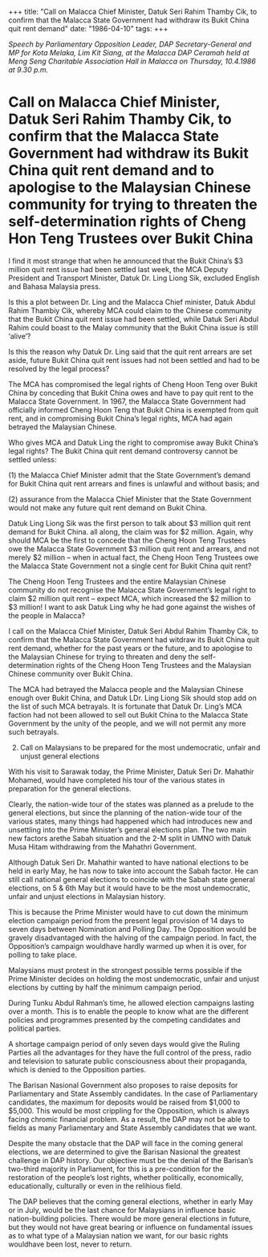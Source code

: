 +++ 
title: "Call on Malacca Chief Minister, Datuk Seri Rahim Thamby Cik, to confirm that the Malacca State Government had withdraw its Bukit China quit rent demand"
date: "1986-04-10"
tags:
+++

_Speech by Parliamentary Opposition Leader, DAP Secretary-General and MP for Kota Melaka, Lim Kit Siang, at the Malacca DAP Ceramah held at Meng Seng Charitable Association Hall in Malacca on Thursday, 10.4.1986 at 9.30 p.m._

# Call on Malacca Chief Minister, Datuk Seri Rahim Thamby Cik, to confirm that the Malacca State Government had withdraw its Bukit China quit rent demand and to apologise to the Malaysian Chinese community for trying to threaten the self-determination rights of Cheng Hon Teng Trustees over Bukit China

I find it most strange that when he announced that the Bukit China’s $3 million quit rent issue had been settled last week, the MCA Deputy President and Transport Minister, Datuk Dr. Ling Liong Sik, excluded English and Bahasa Malaysia press. </u>

Is this a plot between Dr. Ling and the Malacca Chief minister, Datuk Abdul Rahim Thambiy Cik, whereby MCA could claim to the Chinese community that the Bukit China quit rent issue had been settled, while Datuk Seri Abdul Rahim could boast to the Malay community that the Bukit China issue is still ‘alive’?

Is this the reason why Datuk Dr. Ling said that the quit rent arrears are set aside, future Bukit China quit rent issues had not been settled and had to be resolved by the legal process?

The MCA has compromised the legal rights of Cheng Hoon Teng over Bukit China by conceding that Bukit China owes and have to pay quit rent to the Malacca State Government. In 1967, the Malacca State Government had officially informed Cheng Hoon Teng that Bukit China is exempted from quit rent, and in compromising Bukit China’s legal rights, MCA had again betrayed the Malaysian Chinese.

Who gives MCA and Datuk Ling the right to compromise away Bukit China’s legal rights? The Bukit China quit rent demand controversy cannot be settled unless:

(1) the Malacca Chief Minister admit that the State Government’s demand for Bukit China quit rent arrears and fines is unlawful and without basis; and 

(2) assurance from the Malacca Chief Minister that the State Government would not make any future quit rent demand on Bukit China.

Datuk Ling Liong Sik was the first person to talk about $3 million quit rent demand for Bukit China. all along, the claim was for $2 million. Again, why should MCA be the first to concede that the Cheng Hoon Teng Trustees owe the Malacca State Government $3 million quit rent and arrears, and not merely $2 million – when in actual fact, the Cheng Hoon Teng Trustees owe the Malacca State Government not a single cent for Bukit China quit rent?

The Cheng Hoon Teng Trustees and the entire Malaysian Chinese community do not recognise the Malacca State Government’s legal right to claim $2 million quit rent – expect MCA, which increased the $2 million to $3 million! I want to ask Datuk Ling why he had gone against the wishes of the people in Malacca?

I call on the Malacca Chief Minister, Datuk Seri Abdul Rahim Thamby Cik, to confirm that the Malacca State Government had witdraw its Bukit China quit rent demand, whether for the past years or the future, and to apologise to the Malaysian Chinese for trying to threaten and deny the self-determination rights of the Cheng Hoon Teng Trustees and the Malaysian Chinese community over Bukit China.

The MCA had betrayed the Malacca people and the Malaysian Chinese enough over Bukit China, and Datuk LDr. Ling Liong Sik should stop add on the list of such MCA betrayals. It is fortunate that Datuk Dr. Ling’s MCA faction had not been allowed to sell out Bukit China to the Malacca State Government by the unity of the people, and we will not permit any more such betrayals.

2. Call on Malaysians to be prepared for the most undemocratic, unfair and unjust general elections

With his visit to Sarawak today, the Prime Minister, Datuk Seri Dr. Mahathir Mohamed, would have completed his tour of the various states in preparation for the general elections.

Clearly, the nation-wide tour of the states was planned as a prelude to the general elections, but since the planning of the nation-wide tour of the various states, many things had happened which had introduces new and unsettling into the Prime Minister’s general elections plan. The two main new factors arethe Sabah situation and the 2-M split in UMNO with Datuk Musa Hitam withdrawing from the Mahathri Government.

Although Datuk Seri Dr. Mahathir wanted to have national elections to be held in early May, he has now to take into account the Sabah factor. He can still call national general elections to coincide with the Sabah state general elections, on 5 & 6th May but it would have to be the most undemocratic, unfair and unjust elections in Malaysian history.

This is because the Prime Minister would have to cut down the minimum election campaign period from the present legal provision of 14 days to seven days between Nomination and Polling Day. The Opposition would be gravely disadvantaged with the halving of the campaign period. In fact, the Opposition’s campaign wouldhave hardly warmed up when it is over, for polling to take place.

Malaysians must protest in the strongest possible terms possible if the Prime Minister decides on holding the most undemocratic, unfair and unjust elections by cutting by half the minimum campaign period.

During Tunku Abdul Rahman’s time, he allowed election campaigns lasting over a month. This is to enable the people to know what are the different policies and programmes presented by the competing candidates and political parties.

A shortage campaign period of only seven days would give the Ruling Parties all the advantages for they have the full control of the press, radio and television to saturate public consciousness about their propaganda, which is denied to the Opposition parties.

The Barisan Nasional Government also proposes to raise deposits for Parliamentary and State Assembly candidates. In the case of Parliamentary candidates, the maximum for deposits would be raised from $1,000 to $5,000. This would be most crippling for the Opposition, which is always facing chromic financial problem. As a result, the DAP may not be able to fields as many Parliamentary and State Assembly candidates that we want.

Despite the many obstacle that the DAP will face in the coming general elections, we are determined to give the Barisan Nasional the greatest challenge in DAP history. Our objective must be the denial of the Barisan’s two-third majority in Parliament, for this is a pre-condition for the restoration of the people’s lost rights, whether politically, economically, educationally, culturally or even in the relihious field.

The DAP believes that the coming general elections, whether in early May or in July, would be the last chance for Malaysians in influence basic nation-building policies. There would be more general elections in future, but they would not have great bearing or influence on fundamental issues as to what type of a Malaysian nation we want, for our basic rights wouldhave been lost, never to return.
 
